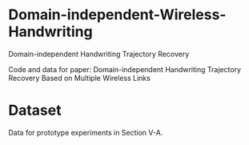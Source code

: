 # Domain-independent-Wireless-Handwriting
Domain-independent Handwriting Trajectory Recovery

Code and data for paper: Domain-independent Handwriting Trajectory Recovery Based on Multiple Wireless Links

# Dataset
Data for prototype experiments in Section V-A.
